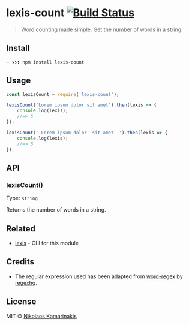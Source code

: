 # lexis-count [![Build Status](https://travis-ci.org/k4m4/lexis-count.svg?branch=master)](https://travis-ci.org/k4m4/lexis-count)

> Word counting made simple. Get the number of words in a string.


## Install

```
~ ❯❯❯ npm install lexis-count
```


## Usage

```js
const lexisCount = require('lexis-count');

lexisCount('Lorem ipsum dolor sit amet').then(lexis => {
	console.log(lexis);
	//=> 5
});

lexisCount(' Lorem ipsum dolor  sit amet  ').then(lexis => {
	console.log(lexis);
	//=> 5
});
```


## API

### lexisCount()

Type: `string`

Returns the number of words in a string.


## Related

- [lexis](https://github.com/k4m4/lexis) - CLI for this module


## Credits

- The regular expression used has been adapted from [word-regex](https://github.com/regexhq/word-regex) by [regexhq](https://github.com/regexhq).


## License

MIT © [Nikolaos Kamarinakis](https://nikolaskama.me)